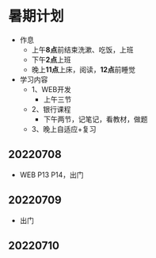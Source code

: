 # 暑期计划
- 作息
  - 上午<strong>8点</strong>前结束洗漱、吃饭，上班
  - 下午<strong>2点</strong>上班
  - 晚上<strong>11点</strong>上床，阅读，<strong>12点</strong>前睡觉  
- 学习内容
  - 1、WEB开发
    - 上午三节
  - 2、银行课程
    - 下午两节，记笔记，看教材，做题
  - 3、晚上自适应+复习

## 20220708 
- WEB P13 P14，出门

## 20220709 
- 出门

## 20220710
